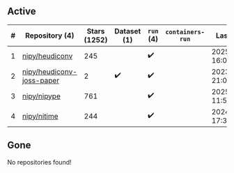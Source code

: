 ## Active
| # | Repository (4) | Stars (1252) | Dataset (1) | `run` (4) | `containers-run` | Last Modified |
| --- | --- | --- | --- | --- | --- | --- |
| 1 | [nipy/heudiconv](https://github.com/nipy/heudiconv) | 245 |  | :heavy_check_mark: |  | 2025-02-18 16:05:45+00:00 |
| 2 | [nipy/heudiconv-joss-paper](https://github.com/nipy/heudiconv-joss-paper) | 2 | :heavy_check_mark: | :heavy_check_mark: |  | 2023-07-17 21:09:07+00:00 |
| 3 | [nipy/nipype](https://github.com/nipy/nipype) | 761 |  | :heavy_check_mark: |  | 2025-01-18 11:58:21+00:00 |
| 4 | [nipy/nitime](https://github.com/nipy/nitime) | 244 |  | :heavy_check_mark: |  | 2024-11-06 17:39:49+00:00 |

## Gone
No repositories found!
